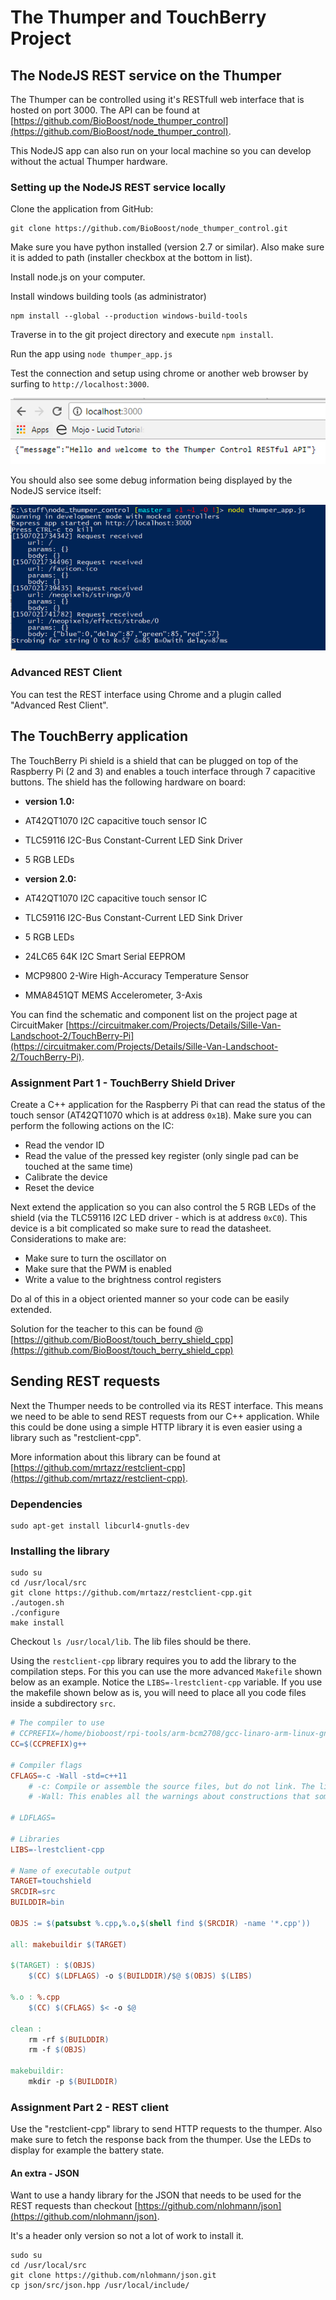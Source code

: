 # The Thumper and TouchBerry Project


## The NodeJS REST service on the Thumper

The Thumper can be controlled using it's RESTfull web interface that is hosted on port 3000. The API can be found at [https://github.com/BioBoost/node_thumper_control](https://github.com/BioBoost/node_thumper_control).

This NodeJS app can also run on your local machine so you can develop without the actual Thumper hardware.

### Setting up the NodeJS REST service locally

Clone the application from GitHub:

```shell
git clone https://github.com/BioBoost/node_thumper_control.git
```

Make sure you have python installed (version 2.7 or similar). Also make sure it is added to path (installer checkbox at the bottom in list).

Install node.js on your computer.

Install windows building tools (as administrator)
```shell
npm install --global --production windows-build-tools
```

Traverse in to the git project directory and execute `npm install`.

Run the app using `node thumper_app.js`

Test the connection and setup using chrome or another web browser by surfing to `http://localhost:3000`.

![Thumper NodeJS REST service hello](img/thumper_rest_hello_local.png)

You should also see some debug information being displayed by the NodeJS service itself:

![Thumper NodeJS REST service debugging info](img/thumper_rest_hello_local_debug.png)

### Advanced REST Client

You can test the REST interface using Chrome and a plugin called "Advanced Rest Client".

## The TouchBerry application

The TouchBerry Pi shield is a shield that can be plugged on top of the Raspberry Pi (2 and 3) and enables a touch interface through 7 capacitive buttons. The shield has the following hardware on board:

* **version 1.0:**
 * AT42QT1070 I2C capacitive touch sensor IC
 * TLC59116 I2C-Bus Constant-Current LED Sink Driver
 * 5 RGB LEDs

* **version 2.0:**
 * AT42QT1070 I2C capacitive touch sensor IC
 * TLC59116 I2C-Bus Constant-Current LED Sink Driver
 * 5 RGB LEDs
 * 24LC65 64K I2C Smart Serial EEPROM
 * MCP9800 2-Wire High-Accuracy Temperature Sensor
 * MMA8451QT MEMS Accelerometer, 3-Axis

You can find the schematic and component list on the project page at CircuitMaker [https://circuitmaker.com/Projects/Details/Sille-Van-Landschoot-2/TouchBerry-Pi](https://circuitmaker.com/Projects/Details/Sille-Van-Landschoot-2/TouchBerry-Pi).

### Assignment Part 1 - TouchBerry Shield Driver

Create a C++ application for the Raspberry Pi that can read the status of the touch sensor (AT42QT1070 which is at address `0x1B`). Make sure you can perform the following actions on the IC:
* Read the vendor ID
* Read the value of the pressed key register (only single pad can be touched at the same time)
* Calibrate the device
* Reset the device

Next extend the application so you can also control the 5 RGB LEDs of the shield (via the TLC59116 I2C LED driver - which is at address `0xC0`). This device is a bit complicated so make sure to read the datasheet. Considerations to make are:
* Make sure to turn the oscillator on
* Make sure that the PWM is enabled
* Write a value to the brightness control registers

Do al of this in a object oriented manner so your code can be easily extended.

Solution for the teacher to this can be found @ [https://github.com/BioBoost/touch_berry_shield_cpp](https://github.com/BioBoost/touch_berry_shield_cpp)

## Sending REST requests

Next the Thumper needs to be controlled via its REST interface. This means we need to be able to send REST requests from our C++ application. While this could be done using a simple HTTP library it is even easier using a library such as "restclient-cpp".

More information about this library can be found at [https://github.com/mrtazz/restclient-cpp](https://github.com/mrtazz/restclient-cpp).

### Dependencies

```shell
sudo apt-get install libcurl4-gnutls-dev
```

### Installing the library

```shell
sudo su
cd /usr/local/src
git clone https://github.com/mrtazz/restclient-cpp.git
./autogen.sh
./configure
make install
```

Checkout `ls /usr/local/lib`. The lib files should be there.

Using the `restclient-cpp` library requires you to add the library to the compilation steps. For this you can use the more advanced `Makefile` shown below as an example. Notice the `LIBS=-lrestclient-cpp` variable. If you use the makefile shown below as is, you will need to place all you code files inside a subdirectory `src`.

```Makefile
# The compiler to use
# CCPREFIX=/home/bioboost/rpi-tools/arm-bcm2708/gcc-linaro-arm-linux-gnueabihf-raspbian/bin/arm-linux-gnueabihf-
CC=$(CCPREFIX)g++

# Compiler flags
CFLAGS=-c -Wall -std=c++11
    # -c: Compile or assemble the source files, but do not link. The linking stage simply is not done. The ultimate output is in the form of an object file for each source file.
    # -Wall: This enables all the warnings about constructions that some users consider questionable, and that are easy to avoid (or modify to prevent the warning), even in conjunction with macros.

# LDFLAGS=

# Libraries
LIBS=-lrestclient-cpp

# Name of executable output
TARGET=touchshield
SRCDIR=src
BUILDDIR=bin

OBJS := $(patsubst %.cpp,%.o,$(shell find $(SRCDIR) -name '*.cpp'))

all: makebuildir $(TARGET)

$(TARGET) : $(OBJS)
	$(CC) $(LDFLAGS) -o $(BUILDDIR)/$@ $(OBJS) $(LIBS)

%.o : %.cpp
	$(CC) $(CFLAGS) $< -o $@

clean :
	rm -rf $(BUILDDIR)
	rm -f $(OBJS)

makebuildir:
	mkdir -p $(BUILDDIR)
```

### Assignment Part 2 - REST client

Use the "restclient-cpp" library to send HTTP requests to the thumper. Also make sure to fetch the response back from the thumper. Use the LEDs to display for example the battery state.

#### An extra - JSON

Want to use a handy library for the JSON that needs to be used for the REST requests than checkout [https://github.com/nlohmann/json](https://github.com/nlohmann/json).

It's a header only version so not a lot of work to install it.

```shell
sudo su
cd /usr/local/src
git clone https://github.com/nlohmann/json.git
cp json/src/json.hpp /usr/local/include/
```
